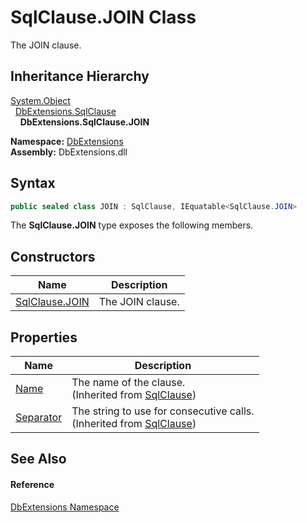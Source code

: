 SqlClause.JOIN Class
====================
The JOIN clause.


Inheritance Hierarchy
---------------------
[System.Object][1]  
  [DbExtensions.SqlClause][2]  
    **DbExtensions.SqlClause.JOIN**  
  
**Namespace:** [DbExtensions][3]  
**Assembly:** DbExtensions.dll

Syntax
------

```csharp
public sealed class JOIN : SqlClause, IEquatable<SqlClause.JOIN>
```

The **SqlClause.JOIN** type exposes the following members.


Constructors
------------

| Name                | Description      |
| ------------------- | ---------------- |
| [SqlClause.JOIN][4] | The JOIN clause. |


Properties
----------

| Name           | Description                                                                  |
| -------------- | ---------------------------------------------------------------------------- |
| [Name][5]      | The name of the clause.<br/>(Inherited from [SqlClause][2])                  |
| [Separator][6] | The string to use for consecutive calls.<br/>(Inherited from [SqlClause][2]) |


See Also
--------

#### Reference
[DbExtensions Namespace][3]  

[1]: https://learn.microsoft.com/dotnet/api/system.object
[2]: ../SqlClause/README.md
[3]: ../README.md
[4]: _ctor.md
[5]: ../SqlClause/Name.md
[6]: ../SqlClause/Separator.md